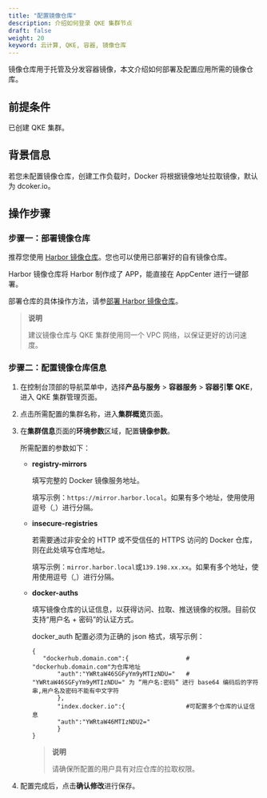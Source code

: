 ```yaml
---
title: "配置镜像仓库"
description: 介绍如何登录 QKE 集群节点
draft: false
weight: 20
keyword: 云计算, QKE, 容器, 镜像仓库
---
```


镜像仓库用于托管及分发容器镜像，本文介绍如何部署及配置应用所需的镜像仓库。

## 前提条件

已创建 QKE 集群。

## 背景信息

若您未配置镜像仓库，创建工作负载时，Docker 将根据镜像地址拉取镜像，默认为 dcoker.io。

## 操作步骤

### 步骤一：部署镜像仓库

推荐您使用 [Harbor 镜像仓库](/container/harbor/intro/introduction/)。您也可以使用已部署好的自有镜像仓库。

Harbor 镜像仓库将 Harbor 制作成了 APP，能直接在 AppCenter 进行一键部署。

部署仓库的具体操作方法，请参[部署 Harbor 镜像仓库](/container/harbor/quickstart/qs10_deploy_harbor/  )。

  > **说明**
  >
  > 建议镜像仓库与 QKE 集群使用同一个 VPC 网络，以保证更好的访问速度。  

<!--  镜像仓库基于 Docker 官方开源的 Docker Distribution 为用户提供了更灵活的 Docker 镜像的集中存储和分发服务。

  部署仓库的具体操作方法，请参见[创建 Docker 镜像仓库](/container/dockerhub/quickstart/create_repo/)。 -->



### 步骤二：配置镜像仓库信息

1. 在控制台顶部的导航菜单中，选择**产品与服务** > **容器服务** > **容器引擎 QKE**，进入 QKE 集群管理页面。

2. 点击所需配置的集群名称，进入**集群概览**页面。

3. 在**集群信息**页面的**环境参数**区域，配置**镜像参数**。

   所需配置的参数如下：

   - **registry-mirrors**
   
     填写完整的 Docker 镜像服务地址。
   
     填写示例：`https://mirror.harbor.local`。如果有多个地址，使用使用逗号（,）进行分隔。
   
   - **insecure-registries**
   
     若需要通过非安全的 HTTP 或不受信任的 HTTPS 访问的 Docker 仓库，则在此处填写仓库地址。
   
     填写示例：`mirror.harbor.local`或`139.198.xx.xx`。如果有多个地址，使用使用逗号（,）进行分隔。
   
   - **docker-auths**
   
     填写镜像仓库的认证信息，以获得访问、拉取、推送镜像的权限。目前仅支持“用户名 + 密码”的认证方式。
   
     docker_auth 配置必须为正确的 json 格式，填写示例：
   
     ```
     {
     	"dockerhub.domain.com":{                # "dockerhub.domain.com"为仓库地址
     		"auth":"YWRtaW46SGFyYm9yMTIzNDU="   # "YWRtaW46SGFyYm9yMTIzNDU=" 为 “用户名:密码” 进行 base64 编码后的字符串,用户名及密码不能有中文字符
     		},
     		"index.docker.io":{                 #可配置多个仓库的认证信息
     		"auth":"YWRtaW46MTIzNDU2="
     		}
     }
     ```
   
     > **说明**
     >
     > 请确保所配置的用户具有对应仓库的拉取权限。


4. 配置完成后，点击**确认修改**进行保存。

